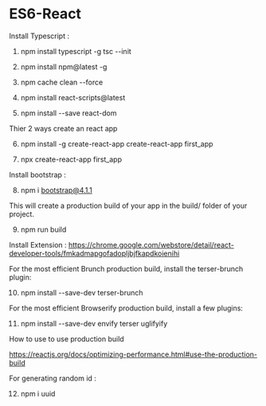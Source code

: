 # ES6-React

Install Typescript :

1)	npm install typescript -g
	tsc --init

2) 	npm install npm@latest -g

3) 	npm cache clean --force

4)	npm install react-scripts@latest

5) 	npm install --save react-dom

Thier 2 ways create an react app

6) npm install -g create-react-app
   create-react-app first_app

7) npx create-react-app first_app

Install bootstrap :

8) npm i bootstrap@4.1.1

This will create a production build of your app in the build/ folder of your project.

9) npm run build

Install Extension : https://chrome.google.com/webstore/detail/react-developer-tools/fmkadmapgofadopljbjfkapdkoienihi

For the most efficient Brunch production build, install the terser-brunch plugin:

10) npm install --save-dev terser-brunch

For the most efficient Browserify production build, install a few plugins:

11) npm install --save-dev envify terser uglifyify 

How to use to use production build

https://reactjs.org/docs/optimizing-performance.html#use-the-production-build

For generating random id :

12) npm i uuid